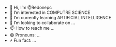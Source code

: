- 👋 Hi, I’m @Redonepc
- 👀 I’m interested in COMPUTRE SCIENCE
- 🌱 I’m currently learning ARTIFICIAL INTELLIGENCE
- 💞️ I’m looking to collaborate on ...
- 📫 How to reach me ...
- 😄 Pronouns: ...
- ⚡ Fun fact: ...

<!---
Redonepc/Redonepc is a ✨ special ✨ repository because its `README.md` (this file) appears on your GitHub profile.
You can click the Preview link to take a look at your changes.
--->
